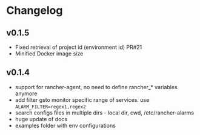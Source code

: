 # Changelog

## v0.1.5
 - Fixed retrieval of project id (environment id) PR#21
 - Minified Docker image size
  
## v0.1.4
 - support for rancher-agent, no need to define rancher_* variables anymore
 - add filter gsto monitor specific range of services. use `ALARM_FILTER=regex1,regex2`
 - search configs files in multiple dirs - local dir, cwd, /etc/rancher-alarms
 - huge update of docs
 - examples folder with env configurations
